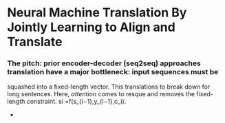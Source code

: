 # Neural Machine Translation By Jointly Learning to Align and Translate

### The pitch: prior encoder-decoder (seq2seq) approaches translation have a major bottleneck: input sequences must be
squashed into a fixed-length vector. This translations to break down for long sentences. Here, *attention* comes to resque
and removes the fixed-length constraint.
si =f(s_{i−1},y_{i−1},c_i). 

*
